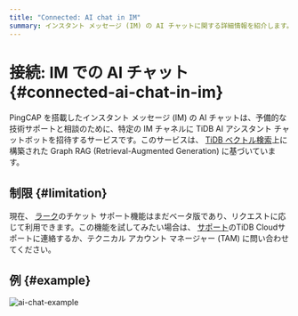 ```yaml
---
title: "Connected: AI chat in IM"
summary: インスタント メッセージ (IM) の AI チャットに関する詳細情報を紹介します。
---
```


# 接続: IM での AI チャット {#connected-ai-chat-in-im}

PingCAP を搭載したインスタント メッセージ (IM) の AI チャットは、予備的な技術サポートと相談のために、特定の IM チャネルに TiDB AI アシスタント チャットボットを招待するサービスです。このサービスは、 [TiDB ベクトル検索](/tidb-cloud/vector-search-overview.md)上に構築された Graph RAG (Retrieval-Augmented Generation) に基づいています。

## 制限 {#limitation}

現在、 [ラーク](https://www.larksuite.com/)のチケット サポート機能はまだベータ版であり、リクエストに応じて利用できます。この機能を試してみたい場合は、 <a href="mailto:support@pingcap.com">[サポート](mailto:support@pingcap.com)</a>のTiDB Cloudサポートに連絡するか、テクニカル アカウント マネージャー (TAM) に問い合わせてください。

## 例 {#example}

![ai-chat-example](https://docs-download.pingcap.com/media/images/docs/tidb-cloud/connected-ai-chat-example.png)

